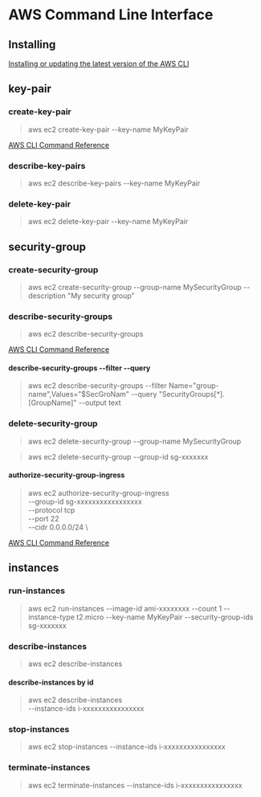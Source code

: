 # AWS Command Line Interface
## Installing
[Installing or updating the latest version of the AWS CLI](https://docs.aws.amazon.com/cli/latest/userguide/getting-started-install.html)

## key-pair

### create-key-pair 
> aws ec2 create-key-pair --key-name MyKeyPair

[AWS CLI Command Reference](https://docs.aws.amazon.com/cli/latest/reference/ec2/create-key-pair.html)  

### describe-key-pairs 
> aws ec2 describe-key-pairs --key-name MyKeyPair

### delete-key-pair
> aws ec2 delete-key-pair --key-name MyKeyPair

## security-group
### create-security-group
> aws ec2 create-security-group --group-name MySecurityGroup --description "My security group"

### describe-security-groups
> aws ec2 describe-security-groups

[AWS CLI Command Reference](https://docs.aws.amazon.com/cli/latest/reference/ec2/describe-security-groups.html)

#### describe-security-groups --filter --query
> aws ec2 describe-security-groups --filter Name="group-name",Values="$SecGroNam" --query "SecurityGroups[*].[GroupName]" --output text

### delete-security-group
> aws ec2 delete-security-group --group-name MySecurityGroup

> aws ec2 delete-security-group --group-id sg-xxxxxxx

#### authorize-security-group-ingress
> aws ec2 authorize-security-group-ingress \
    --group-id sg-xxxxxxxxxxxxxxxxx \
    --protocol tcp \
    --port 22 \
    --cidr 0.0.0.0/24 \

[AWS CLI Command Reference](https://docs.aws.amazon.com/cli/latest/reference/ec2/authorize-security-group-ingress.html)

## instances
### run-instances
> aws ec2 run-instances --image-id ami-xxxxxxxx --count 1 --instance-type t2.micro --key-name MyKeyPair --security-group-ids sg-xxxxxxx

### describe-instances 
> aws ec2 describe-instances

#### describe-instances by id
> aws ec2 describe-instances \
    --instance-ids i-xxxxxxxxxxxxxxxx

### stop-instances
> aws ec2 stop-instances --instance-ids i-xxxxxxxxxxxxxxxx

### terminate-instances
> aws ec2 terminate-instances --instance-ids i-xxxxxxxxxxxxxxxx

